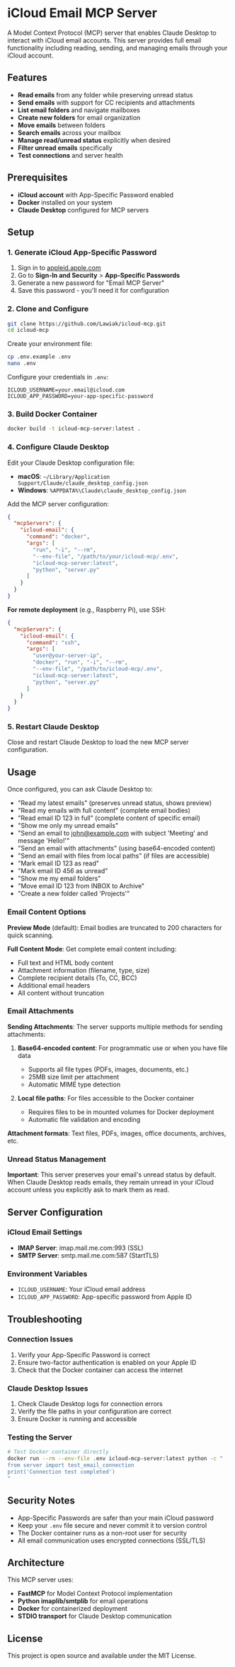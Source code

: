# iCloud Email MCP Server

A Model Context Protocol (MCP) server that enables Claude Desktop to interact with iCloud email accounts. This server provides full email functionality including reading, sending, and managing emails through your iCloud account.

## Features

- **Read emails** from any folder while preserving unread status
- **Send emails** with support for CC recipients and attachments
- **List email folders** and navigate mailboxes
- **Create new folders** for email organization
- **Move emails** between folders
- **Search emails** across your mailbox
- **Manage read/unread status** explicitly when desired
- **Filter unread emails** specifically
- **Test connections** and server health

## Prerequisites

- **iCloud account** with App-Specific Password enabled
- **Docker** installed on your system
- **Claude Desktop** configured for MCP servers

## Setup

### 1. Generate iCloud App-Specific Password

1. Sign in to [appleid.apple.com](https://appleid.apple.com)
2. Go to **Sign-In and Security** > **App-Specific Passwords**
3. Generate a new password for "Email MCP Server"
4. Save this password - you'll need it for configuration

### 2. Clone and Configure

```bash
git clone https://github.com/Lawiak/icloud-mcp.git
cd icloud-mcp
```

Create your environment file:
```bash
cp .env.example .env
nano .env
```

Configure your credentials in `.env`:
```env
ICLOUD_USERNAME=your.email@icloud.com
ICLOUD_APP_PASSWORD=your-app-specific-password
```

### 3. Build Docker Container

```bash
docker build -t icloud-mcp-server:latest .
```

### 4. Configure Claude Desktop

Edit your Claude Desktop configuration file:
- **macOS**: `~/Library/Application Support/Claude/claude_desktop_config.json`
- **Windows**: `%APPDATA%\Claude\claude_desktop_config.json`

Add the MCP server configuration:

```json
{
  "mcpServers": {
    "icloud-email": {
      "command": "docker",
      "args": [
        "run", "-i", "--rm",
        "--env-file", "/path/to/your/icloud-mcp/.env",
        "icloud-mcp-server:latest",
        "python", "server.py"
      ]
    }
  }
}
```

**For remote deployment** (e.g., Raspberry Pi), use SSH:
```json
{
  "mcpServers": {
    "icloud-email": {
      "command": "ssh",
      "args": [
        "user@your-server-ip",
        "docker", "run", "-i", "--rm",
        "--env-file", "/path/to/icloud-mcp/.env",
        "icloud-mcp-server:latest",
        "python", "server.py"
      ]
    }
  }
}
```

### 5. Restart Claude Desktop

Close and restart Claude Desktop to load the new MCP server configuration.

## Usage

Once configured, you can ask Claude Desktop to:

- "Read my latest emails" (preserves unread status, shows preview)
- "Read my emails with full content" (complete email bodies)
- "Read email ID 123 in full" (complete content of specific email)
- "Show me only my unread emails"  
- "Send an email to john@example.com with subject 'Meeting' and message 'Hello!'"
- "Send an email with attachments" (using base64-encoded content)
- "Send an email with files from local paths" (if files are accessible)
- "Mark email ID 123 as read"
- "Mark email ID 456 as unread"
- "Show me my email folders"
- "Move email ID 123 from INBOX to Archive"
- "Create a new folder called 'Projects'"

### Email Content Options

**Preview Mode** (default): Email bodies are truncated to 200 characters for quick scanning.

**Full Content Mode**: Get complete email content including:
- Full text and HTML body content
- Attachment information (filename, type, size) 
- Complete recipient details (To, CC, BCC)
- Additional email headers
- All content without truncation

### Email Attachments

**Sending Attachments**: The server supports multiple methods for sending attachments:

1. **Base64-encoded content**: For programmatic use or when you have file data
   - Supports all file types (PDFs, images, documents, etc.)
   - 25MB size limit per attachment
   - Automatic MIME type detection

2. **Local file paths**: For files accessible to the Docker container
   - Requires files to be in mounted volumes for Docker deployment
   - Automatic file validation and encoding

**Attachment formats**: Text files, PDFs, images, office documents, archives, etc.

### Unread Status Management

**Important**: This server preserves your email's unread status by default. When Claude Desktop reads emails, they remain unread in your iCloud account unless you explicitly ask to mark them as read.

## Server Configuration

### iCloud Email Settings
- **IMAP Server**: imap.mail.me.com:993 (SSL)
- **SMTP Server**: smtp.mail.me.com:587 (StartTLS)

### Environment Variables
- `ICLOUD_USERNAME`: Your iCloud email address
- `ICLOUD_APP_PASSWORD`: App-specific password from Apple ID

## Troubleshooting

### Connection Issues
1. Verify your App-Specific Password is correct
2. Ensure two-factor authentication is enabled on your Apple ID
3. Check that the Docker container can access the internet

### Claude Desktop Issues
1. Check Claude Desktop logs for connection errors
2. Verify the file paths in your configuration are correct
3. Ensure Docker is running and accessible

### Testing the Server
```bash
# Test Docker container directly
docker run --rm --env-file .env icloud-mcp-server:latest python -c "
from server import test_email_connection
print('Connection test completed')
"
```

## Security Notes

- App-Specific Passwords are safer than your main iCloud password
- Keep your `.env` file secure and never commit it to version control
- The Docker container runs as a non-root user for security
- All email communication uses encrypted connections (SSL/TLS)

## Architecture

This MCP server uses:
- **FastMCP** for Model Context Protocol implementation
- **Python imaplib/smtplib** for email operations
- **Docker** for containerized deployment
- **STDIO transport** for Claude Desktop communication

## License

This project is open source and available under the MIT License.